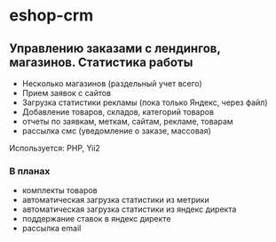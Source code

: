 # eshop-crm
## Управлению заказами с лендингов, магазинов. Статистика работы

* Несколько магазинов (раздельный учет всего)  
* Прием заявок с сайтов  
* Загрузка статистики рекламы (пока только Яндекс, через файл)  
* Добавление товаров, складов, категорий товаров  
* отчеты по заявкам, меткам, сайтам, рекламе, товарам 
* рассылка смс (уведомление о заказе, массовая)

Используется: PHP, Yii2

### В планах
* комплекты товаров  
* автоматическая загрузка статистики из метрики  
* автоматическая загрузка статистики из яндекс директа  
* поддержание ставок в яндекс директе
* рассылка email
